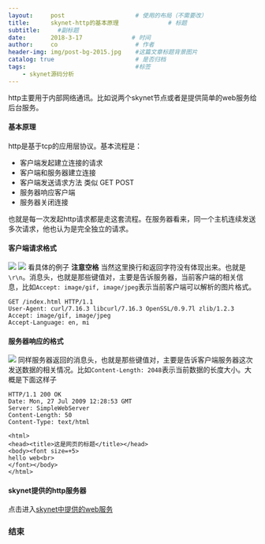 ```yaml
---
layout:     post                    # 使用的布局（不需要改）
title:      skynet-http的基本原理              # 标题 
subtitle:     #副标题
date:       2018-3-17              # 时间
author:     co                      # 作者
header-img: img/post-bg-2015.jpg    #这篇文章标题背景图片
catalog: true                       # 是否归档
tags:                               #标签
    - skynet源码分析
---
```


http主要用于内部网络通讯。比如说两个skynet节点或者是提供简单的web服务给后台服务。
#### 基本原理
http是基于tcp的应用层协议。基本流程是：
- 客户端发起建立连接的请求
- 客户端和服务器建立连接
- 客户端发送请求方法 类似 GET POST
- 服务器响应客户端
- 服务器关闭连接

也就是每一次发起http请求都是走这套流程。在服务器看来，同一个主机连续发送多次请求，他也认为是完全独立的请求。
#### 客户端请求格式
![](https://gitee.com/whatplane/resource/raw/master/img/xx_20190626104117-min.png)
![](https://gitee.com/whatplane/resource/raw/master/img/xx_20190626103548.png)
看具体的例子 **注意空格** 当然这里换行和返回字符没有体现出来。也就是`\r\n`。消息头，也就是那些键值对，主要是告诉服务器，当前客户端的相关信息，比如`Accept: image/gif, image/jpeg`表示当前客户端可以解析的图片格式。

```
GET /index.html HTTP/1.1
User-Agent: curl/7.16.3 libcurl/7.16.3 OpenSSL/0.9.7l zlib/1.2.3
Accept: image/gif, image/jpeg
Accept-Language: en, mi

```

#### 服务器响应的格式
![](https://gitee.com/whatplane/resource/raw/master/img/xx_20190626104053-min.png)
同样服务器返回的消息头，也就是那些键值对，主要是告诉客户端服务器这次发送数据的相关情况。比如`Content-Length: 2048`表示当前数据的长度大小。大概是下面这样子

```
HTTP/1.1 200 OK
Date: Mon, 27 Jul 2009 12:28:53 GMT
Server: SimpleWebServer
Content-Length: 50 
Content-Type: text/html

<html>
<head><title>这是网页的标题</title></head>
<body><font size=+5>
hello web<br>
</font></body>
</html>
```
#### skynet提供的http服务器
点击进入[skynet中提供的web服务](https://whatplane.github.io/2018/03/17/skynet-http2/)
### 结束